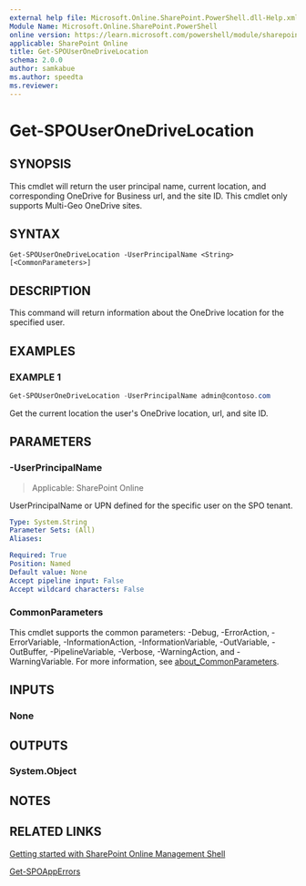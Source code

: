 ```yaml
---
external help file: Microsoft.Online.SharePoint.PowerShell.dll-Help.xml
Module Name: Microsoft.Online.SharePoint.PowerShell
online version: https://learn.microsoft.com/powershell/module/sharepoint-online/get-spouseronedrivelocation
applicable: SharePoint Online
title: Get-SPOUserOneDriveLocation
schema: 2.0.0
author: samkabue
ms.author: speedta
ms.reviewer:
---
```


# Get-SPOUserOneDriveLocation

## SYNOPSIS

This cmdlet will return the user principal name, current location, and corresponding OneDrive for Business url, and the site ID. This cmdlet only supports Multi-Geo OneDrive sites.

## SYNTAX

```
Get-SPOUserOneDriveLocation -UserPrincipalName <String> [<CommonParameters>]
```

## DESCRIPTION

This command will return information about the OneDrive location for the specified user.

## EXAMPLES

### EXAMPLE 1

```powershell
Get-SPOUserOneDriveLocation -UserPrincipalName admin@contoso.com
```

Get the current location the user's OneDrive location, url, and site ID.

## PARAMETERS

### -UserPrincipalName

> Applicable: SharePoint Online

UserPrincipalName or UPN defined for the specific user on the SPO tenant.

```yaml
Type: System.String
Parameter Sets: (All)
Aliases:

Required: True
Position: Named
Default value: None
Accept pipeline input: False
Accept wildcard characters: False
```

### CommonParameters

This cmdlet supports the common parameters: -Debug, -ErrorAction, -ErrorVariable, -InformationAction, -InformationVariable, -OutVariable, -OutBuffer, -PipelineVariable, -Verbose, -WarningAction, and -WarningVariable. For more information, see [about_CommonParameters](https://go.microsoft.com/fwlink/?LinkID=113216).

## INPUTS

### None

## OUTPUTS

### System.Object

## NOTES

## RELATED LINKS

[Getting started with SharePoint Online Management Shell](/powershell/sharepoint/sharepoint-online/connect-sharepoint-online)

[Get-SPOAppErrors](Get-SPOAppErrors.md)
